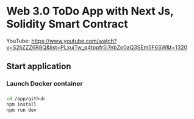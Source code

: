 # Web 3.0 ToDo App with Next Js, Solidity Smart Contract

YouTube: https://www.youtube.com/watch?v=S2IjZZZ6R8Q&list=PLxujTw_q4tppfr5i7nbZo0aQ3SEm5F6SW&t=1320

## Start application

### Launch Docker container

###
```bash
cd /app/github
npm install
npm run dev
```
